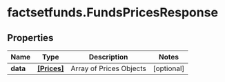 # factsetfunds.FundsPricesResponse

## Properties

Name | Type | Description | Notes
------------ | ------------- | ------------- | -------------
**data** | [**[Prices]**](Prices.md) | Array of Prices Objects | [optional] 


